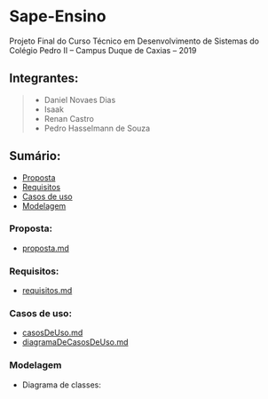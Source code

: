 # Sape-Ensino
Projeto Final do Curso Técnico em Desenvolvimento de Sistemas do Colégio Pedro II – Campus Duque de Caxias – 2019

## Integrantes:
>+ Daniel Novaes Dias
>+ Isaak
>+ Renan Castro
>+ Pedro Hasselmann de Souza

## Sumário:
- [Proposta](#proposta)
- [Requisitos](#requisitos)
- [Casos de uso](#casos-de-uso)
- [Modelagem](#modelagem)


### Proposta:

- [proposta.md](proposta.md)

### Requisitos:

- [requisitos.md](requisitos.md)

### Casos de uso:
- [casosDeUso.md](casosDeUso.md)
- [diagramaDeCasosDeUso.md](diagramaDeCasosDeUso.md)

### Modelagem
- Diagrama de classes:

